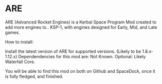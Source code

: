 # ARE
ARE (Advanced Rocket Engines) is a Kerbal Space Program Mod created to add more engines to.. KSP-1, with engines designed for Early, Mid, and Late games.

How to install:

 Install the latest version of ARE for supported versions. (Likely to be 1.8.x-1.12.x)
 Dependendencies for this mod are:
 Not Known.
 Optional:
 Likely Waterfall Core.

You will be able to find this mod on both on Github and SpaceDock, once it is fully fledged, and finished.

